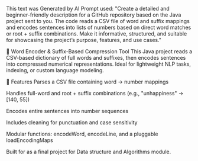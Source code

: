 This text was Generated by AI
Prompt used: "Create a detailed and beginner-friendly description for a GitHub repository based on the Java project sent to you. The code reads a CSV file of word and suffix mappings and encodes sentences into lists of numbers based on direct word matches or root + suffix combinations. Make it informative, structured, and suitable for showcasing the project’s purpose, features, and use cases."

🔐 Word Encoder & Suffix-Based Compression Tool
This Java project reads a CSV-based dictionary of full words and suffixes, then encodes sentences into compressed numerical representations. Ideal for lightweight NLP tasks, indexing, or custom language modeling.

🚀 Features
Parses a CSV file containing word → number mappings

Handles full-word and root + suffix combinations (e.g., "unhappiness" → [140, 55])

Encodes entire sentences into number sequences

Includes cleaning for punctuation and case sensitivity

Modular functions: encodeWord, encodeLine, and a pluggable loadEncodingMaps

Built for as a final project for Data structure and Algorithms module.

